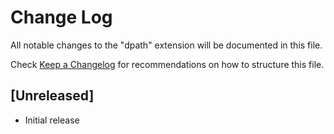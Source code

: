 # Change Log

All notable changes to the "dpath" extension will be documented in this file.

Check [Keep a Changelog](http://keepachangelog.com/) for recommendations on how to structure this file.

## [Unreleased]

- Initial release